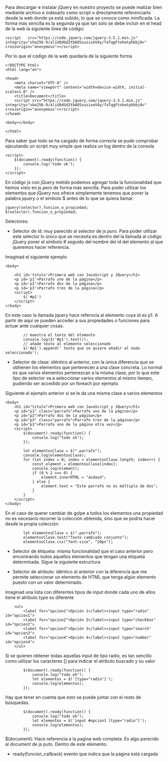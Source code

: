 Para descargar e instalar jQuery en nuestro proyecto se puede realizar bien mediante archivo e indexarlo como script o directamente referenciarlo desde la web donde ya está subido, lo que se conoce como minificada. La forma más sencilla es la segunda ya que tan solo se debe incluir en el head de la web la siguiente línea de código:

````
<script   src="https://code.jquery.com/jquery-3.5.1.min.js"   integrity="sha256-9/aliU8dGd2tb6OSsuzixeV4y/faTqgFtohetphbbj0="   crossorigin="anonymous"></script>
````

Por lo que el código de la web quedaría de la siguiente forma

````
<!DOCTYPE html>
<html lang="en">

<head>
    <meta charset="UTF-8" />
    <meta name="viewport" content="width=device-width, initial-scale=1.0" />
    <title>Document</title>
    <script src="https://code.jquery.com/jquery-3.5.1.min.js" integrity="sha256-9/aliU8dGd2tb6OSsuzixeV4y/faTqgFtohetphbbj0=" crossorigin="anonymous"></script>
</head>

<body></body>

</html>
````

Para saber que todo se ha cargado de forma correcta se pude comprobar ejecutando un script muy simple que realiza un log dentro de la consola

````
<script>
    $(document).ready(function() {
        console.log('todo ok');
    });
</script>
````

En código js con jQuery metido podemos agregar toda la funcionalidad que hemos visto en js pero de forma más sencilla. Para poder utilizar los elementos que jQuery nos ofrece simplemente tenemos que poner la palabra jquery o el símbolo $ antes de lo que se quiera llamar:

````
jquery(selector).funcion_o_propiedad;
$(selector).funcion_o_propiedad;
````


Selectores:

- Selector de id: muy parecido al selector de js puro. Para poder utilizar este selector lo único que se necesita es dentro del la llamada al código jQuery poner el símbolo # seguido del nombre del id del elemento al que queremos hacer referencia.

Imaginad el siguiente ejemplo

````
<body>

    <h1 id='titulo'>Primera web con JavaScript y JQuery</h1>
    <p id='p1'>Parrafo uno de la página</p>
    <p id='p2'>Parrafo dos de la página</p>
    <p id='p3'>Parrafo tres de la página</p>
    <script>
        $('#p1')
    </script>
</body>
````

En este caso la llamada jquery hace referncia al elemento cuya id es p1. A partir de aquí se pueden acceder a sus propiedades o funciones para actuar ante cualquier cosas.

````
        // muestra el texto del elemento
        console.log($('#p1').text());
        // añade texto al elemento seleccionado
        $('#p1').append(' texto que se quiere añadir al nodo seleccionado');
````

- Selector de clase: idéntico al anterior, con la única diferencia que se obtienen los elementos que pertenecen a una clase concreta. Lo normal es que varios elementos pertenezcan a la misma clase, por lo que este tipo de selector va a seleccionar varios elementos al mismo tiempo, pudiendo ser accedido por un foreach por ejemplo. 

Siguiente el ejemplo anterior si se le da una misma clase a varios elementos

````
<body>
    <h1 id="titulo">Primera web con JavaScript y JQuery</h1>
    <p id="p1" class="parrafo">Parrafo uno de la página</p>
    <p id="p2">Parrafo dos de la página</p>
    <p id="p3" class="parrafo">Parrafo tres de la página</p>
    <p id="p1">Parrafo uno de la página otra vez</p>
    <script>
        $(document).ready(function() {
            console.log("todo ok");
        });

        let elementosClase = $(".parrafo");
        console.log(elementosClase);
        for (let index = 0; index < elementosClase.length; index++) {
            const element = elementosClase[index];
            console.log(element);
            if (0 % 2 === 0) {
                element.innerHTML = "asdasd";
            } else {
                element.text = "Este parrafo no es múltiplo de dos";
            }
        }
    </script>
</body>

````

En el caso de querer cambiar de golpe a todos los elementos una propiedad no es necesario recorrer la colección obtenida, sino que se podría hacer desde la propia colección

````
        let elementosClase = $(".parrafo");
        elementosClase.text("Texto cambiado conjunto");
        elementosClase.css("font-size", "20px");
````

- Selector de étiqueta: misma funcionalidad que el caso anterior pero encontrando todos aquellos elementos que tengan una etiqueta determinada. Sigue la siguiente estructura

-  Selector de atributo: idéntico al anterior con la diferencia que me permite seleccionar un elemento de HTML que tenga algún elemento puesto con un valor determinado.

Imaginad una lista con diferentes tipos de input donde cada uno de ellos tiene el atributo type es diferente

````
    <ul>
        <label for="opcion1">Opción 1</label><input type="radio" id="opcion1">
        <label for="opcion2">Opción 2</label><input type="checkbox" id="opcion2">
        <label for="opcion3">Opción 3</label><input type="search" id="opcion3">
        <label for="opcion4">Opción 4</label><input type="number" id="opcion4">
    </ul>
````


Si se quieren obtener todas aquellas input de tipo radio, es tan sencillo como utilizar los caracteres [] para indicar el atributo buscado y su valor

````
        $(document).ready(function() {
            console.log("todo ok");
            let elementos = $('[type="radio"]');
            console.log(elementos);
        });
````

Hay que tener en cuenta que esto se puede juntar con el resto de búsquedas.

````
        $(document).ready(function() {
            console.log("todo ok");
            let elementos = $('input #opcion1 [type="radio"]');
            console.log(elementos);
        });
````


$(document): Hace referencia a la pagina web completa. Es algo parecido al document de js puto. Dentro de este elemento:

- ready(funcion_callback) evento que indica que la página está cargada
